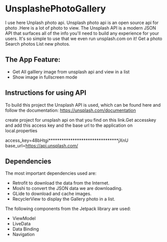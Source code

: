 # UnsplashePhotoGallery

I use here Unplash photo api. Unsplash photo api is an open source api for photo .Here is a lot of photo to view.
The Unsplash API is a modern JSON API that surfaces all of the info you'll need to build any experience for your users. 
It's so simple to use that we even run unsplash.com on it! Get a photo Search photos List new photos.

## The App Feature:
- Get All galllery image from unsplash api and view in a list
- Show image in fullscreen mode

## Instructions for using API

To build this project the Unsplash API is used, which can be found here and follow the documentation:
https://unsplash.com/documentation

create project for unsplash api on that you find on this link.Get accesskey 
and add this access key and the base url to the application on local.properties 

access_key=48bHtgi********************************jXnU
base_url=https://api.unsplash.com/

## Dependencies

The most important dependencies used are:
- Retrofit to download the data from the Internet.
- Moshi to convert the JSON data we are downloading.
- GLide to download and cache images.
- RecyclerView to display the Gallery photo in a list.

The following components from the Jetpack library are used:
- ViewModel
- LiveData
- Data Binding
- Navigation
